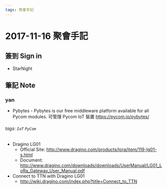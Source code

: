 ```yaml
---
tags: 聚會手記
---
```


2017-11-16 聚會手記
===

簽到 Sign in
---
- StarNight


筆記 Note
---

### yan
- Pybytes - Pybytes is our free middleware platform available for all Pycom modules.
可管理 Pycom IoT 裝置
https://pycom.io/pybytes/

###### tags: `IoT` `PyCom`
* Dragino LG01
    * Official Site: http://www.dragino.com/products/lora/item/119-lg01-s.html
    * Document: http://www.dragino.com/downloads/downloads/UserManual/LG01_LoRa_Gateway_User_Manual.pdf
* Connect to TTN with Dragino LG01
    * http://wiki.dragino.com/index.php?title=Connect_to_TTN